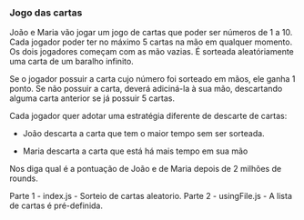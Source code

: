 ### Jogo das cartas

João e Maria vão jogar um jogo de cartas que poder ser números de 1 a 10. Cada jogador poder ter no máximo 5 cartas na mão em qualquer momento. Os dois jogadores começam com as mão vazias. É sorteada aleatóriamente uma carta de um baralho infinito.

Se o jogador possuir a carta cujo número foi sorteado em mãos, ele ganha 1 ponto. Se não possuir a carta, deverá adiciná-la à sua mão, descartando alguma carta anterior se já possuir 5 cartas.

Cada jogador quer adotar uma estratégia diferente de descarte de cartas:

- João descarta a carta que tem o maior tempo sem ser sorteada.

- Maria descarta a carta que está há mais tempo em sua mão

Nos diga qual é a pontuação de João e de Maria depois de 2 milhões de rounds. 

Parte 1 - index.js - Sorteio de cartas aleatorio.
Parte 2 - usingFile.js - A lista de cartas é pré-definida.
